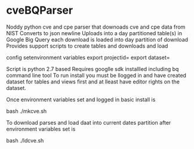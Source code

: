 # cveBQParser 
Noddy python cve and cpe parser that downoads cve and cpe data from NIST
Converts to json newline
Uploads into a day partitioned table(s) in Google Big Query each download is loaded into day partition of download
Provides support scripts to create tables and downloads and load

config
setenvironment variables
export projectid=<google project id>
export dataset=<dataset to put tables in >

Script is python 2.7 based 
Requires googlle sdk installled including bq command line tool
To run install you must be llogged in and have created dataset for tables and views first and at lleast have editor rights on the dataset.

Once environment variables set and logged in basic install is 

bash ./mkcve.sh

To download parses and load daat into current dates partition after environment variables set is 

bash ./ldcve.sh
